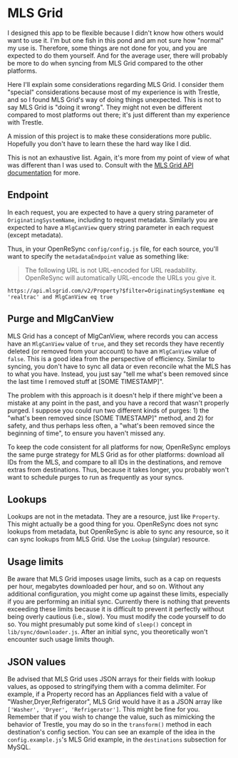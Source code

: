 # MLS Grid

I designed this app to be flexible because I didn't know how others would want to use it. I'm but one fish in this pond and am not sure how "normal" my use is. Therefore, some things are not done for you, and you are expected to do them yourself. And for the average user, there will probably be more to do when syncing from MLS Grid compared to the other platforms.

Here I'll explain some considerations regarding MLS Grid. I consider them "special" considerations because most of my experience is with Trestle, and so I found MLS Grid's way of doing things unexpected. This is not to say MLS Grid is "doing it wrong". They might not even be different compared to most platforms out there; it's just different than my experience with Trestle.

A mission of this project is to make these considerations more public. Hopefully you don't have to learn these the hard way like I did.

This is not an exhaustive list. Again, it's more from my point of view of what was different than I was used to. Consult with the [MLS Grid API documentation](https://docs.mlsgrid.com/api-documentation/api-version-2.0) for more.

## Endpoint

In each request, you are expected to have a query string parameter of `OriginatingSystemName`, including to request metadata. Similarly you are expected to have a `MlgCanView` query string parameter in each request (except metadata).

Thus, in your OpenReSync `config/config.js` file, for each source, you'll want to specify the `metadataEndpoint` value as something like:

> The following URL is not URL-encoded for URL readability. OpenReSync will automatically URL-encode the URLs you give it.

`https://api.mlsgrid.com/v2/Property?$filter=OriginatingSystemName eq 'realtrac' and MlgCanView eq true`

## Purge and MlgCanView

MLS Grid has a concept of MlgCanView, where records you can access have an `MlgCanView` value of `true`, and they set records they have recently deleted (or removed from your account) to have an `MlgCanView` value of `false`. This is a good idea from the perspective of efficiency. Similar to syncing, you don't have to sync all data or even reconcile what the MLS has to what you have. Instead, you just say "tell me what's been removed since the last time I removed stuff at [SOME TIMESTAMP]".

The problem with this approach is it doesn't help if there might've been a mistake at any point in the past, and you have a record that wasn't properly purged. I suppose you could run two different kinds of purges: 1) the "what's been removed since [SOME TIMESTAMP]" method, and 2) for safety, and thus perhaps less often, a "what's been removed since the beginning of time", to ensure you haven't missed any.

To keep the code consistent for all platforms for now, OpenReSync employs the same purge strategy for MLS Grid as for other platforms: download all IDs from the MLS, and compare to all IDs in the destinations, and remove extras from destinations. Thus, because it takes longer, you probably won't want to schedule purges to run as frequently as your syncs.

## Lookups

Lookups are not in the metadata. They are a resource, just like `Property`. This might actually be a good thing for you. OpenReSync does not sync lookups from metadata, but OpenReSync is able to sync any resource, so it can sync lookups from MLS Grid. Use the `Lookup` (singular) resource.

## Usage limits

Be aware that MLS Grid imposes usage limits, such as a cap on requests per hour, megabytes downloaded per hour, and so on. Without any additional configuration, you might come up against these limits, especially if you are performing an initial sync. Currently there is nothing that prevents exceeding these limits because it is difficult to prevent it perfectly without being overly cautious (i.e., slow). You must modify the code yourself to do so. You might presumably put some kind of `sleep()` concept in `lib/sync/downloader.js`. After an initial sync, you theoretically won't encounter such usage limits though.

## JSON values

Be advised that MLS Grid uses JSON arrays for their fields with lookup values, as opposed to stringifying them with a comma delimiter. For example, if a Property record has an Appliances field with a value of "Washer,Dryer,Refrigerator", MLS Grid would have it as a JSON array like `['Washer', 'Dryer', 'Refrigerator']`. This might be fine for you. Remember that if you wish to change the value, such as mimicking the behavior of Trestle, you may do so in the `transform()` method in each destination's config section. You can see an example of the idea in the `config.example.js`'s MLS Grid example, in the `destinations` subsection for MySQL.
